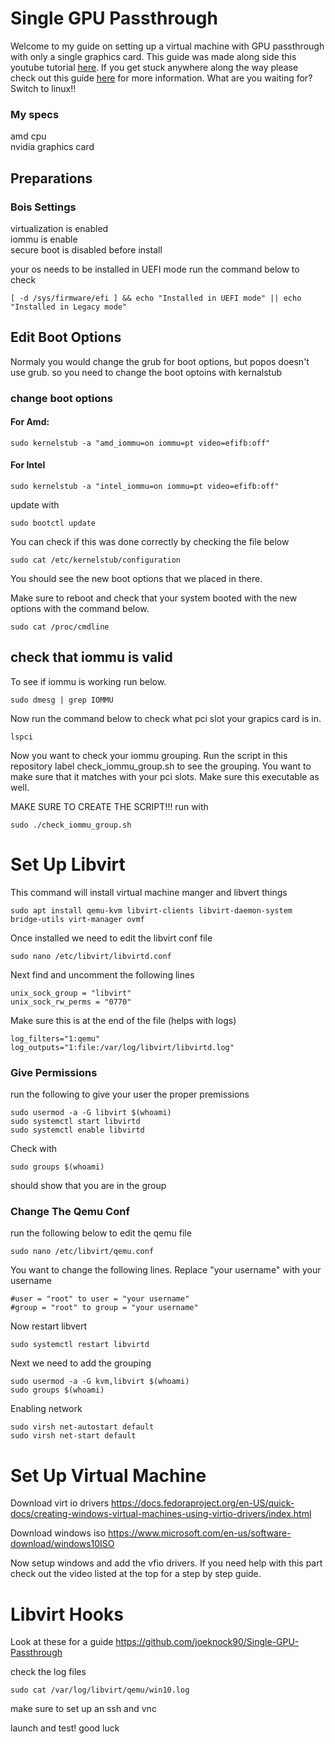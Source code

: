
# Single GPU Passthrough
Welcome to my guide on setting up a virtual machine with GPU passthrough with only a single graphics card. This guide was made along side this youtube tutorial [here](https://youtu.be/UOk5Mzu53lI). If you get stuck anywhere along the way please check out this guide [here](https://gitlab.com/risingprismtv/single-gpu-passthrough/-/wikis/home) for more information. What are you waiting for? Switch to linux!!
### My specs 
amd cpu <br />
nvidia graphics card

## Preparations

### Bois Settings 
virtualization is enabled <br />
iommu is enable <br />
secure boot is disabled before install <br /> 

your os needs to be installed in UEFI mode run the command below to check
```
[ -d /sys/firmware/efi ] && echo "Installed in UEFI mode" || echo "Installed in Legacy mode"
```

## Edit Boot Options
Normaly you would change the grub for boot options, but popos doesn't use grub. so you need to change the boot optoins with kernalstub

### change boot options

#### For Amd:
```
sudo kernelstub -a "amd_iommu=on iommu=pt video=efifb:off"
```

#### For Intel
```
sudo kernelstub -a "intel_iommu=on iommu=pt video=efifb:off"
```
update with
```
sudo bootctl update
```
You can check if this was done correctly by checking the file below
```
sudo cat /etc/kernelstub/configuration
```
You should see the new boot options that we placed in there.

Make sure to reboot and check that your system booted with the new options with the command below.
```
sudo cat /proc/cmdline
```

## check that iommu is valid

To see if iommu is working run below.
```
sudo dmesg | grep IOMMU
```
Now run the command below to check what pci slot your grapics card is in.
```
lspci
```

Now you want to check your iommu grouping. Run the script in this repository label check_iommu_group.sh to see the grouping. You want to make sure that it matches with your pci slots. Make sure this executable as well. 

MAKE SURE TO CREATE THE SCRIPT!!! run with
```
sudo ./check_iommu_group.sh
```

# Set Up Libvirt

This command will install virtual machine manger and libvert things
```
sudo apt install qemu-kvm libvirt-clients libvirt-daemon-system bridge-utils virt-manager ovmf
```

Once installed we need to edit the libvirt conf file
```
sudo nano /etc/libvirt/libvirtd.conf
```

Next find and uncomment the following lines 

```
unix_sock_group = "libvirt"
unix_sock_rw_perms = "0770"
```

Make sure this is at the end of the file (helps with logs)
```
log_filters="1:qemu"
log_outputs="1:file:/var/log/libvirt/libvirtd.log"
```
### Give Permissions
run the following to give your user the proper premissions

```
sudo usermod -a -G libvirt $(whoami)
sudo systemctl start libvirtd
sudo systemctl enable libvirtd
```
Check with 
```
sudo groups $(whoami)
```
should show that you are in the group


### Change The Qemu Conf

run the following below to edit the qemu file
```
sudo nano /etc/libvirt/qemu.conf
```
You want to change the following lines. Replace "your username" with your username
```
#user = "root" to user = "your username"
#group = "root" to group = "your username"
```
Now restart libvert
```
sudo systemctl restart libvirtd
```
Next we need to add the grouping
```
sudo usermod -a -G kvm,libvirt $(whoami)
sudo groups $(whoami)
```
Enabling network
```
sudo virsh net-autostart default
sudo virsh net-start default
```
# Set Up Virtual Machine

Download virt io drivers
https://docs.fedoraproject.org/en-US/quick-docs/creating-windows-virtual-machines-using-virtio-drivers/index.html

Download windows iso 
https://www.microsoft.com/en-us/software-download/windows10ISO

Now setup windows and add the vfio drivers. If you need help with this part check out the video listed at the top for a step by step guide.

# Libvirt Hooks

Look at these for a guide
https://github.com/joeknock90/Single-GPU-Passthrough

check the log files 
```
sudo cat /var/log/libvirt/qemu/win10.log 
```

make sure to set up an ssh and vnc 

launch and test!
good luck
